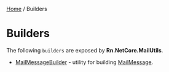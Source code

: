 [Home](/README.md) / Builders

# Builders
The following `builders` are exposed by **Rn.NetCore.MailUtils**.

- [MailMessageBuilder](/docs/builders/MailMessageBuilder.md) - utility for building [MailMessage](https://docs.microsoft.com/en-us/dotnet/api/system.net.mail.mailmessage?view=net-6.0).
